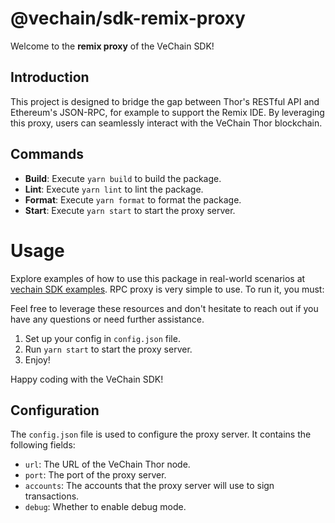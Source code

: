 # @vechain/sdk-remix-proxy

Welcome to the **remix proxy** of the VeChain SDK!

## Introduction
This project is designed to bridge the gap between Thor's RESTful API and Ethereum's JSON-RPC, for example to support the Remix IDE. By leveraging this proxy, users can seamlessly interact with the VeChain Thor blockchain.

## Commands

- **Build**: Execute `yarn build` to build the package.
- **Lint**: Execute `yarn lint` to lint the package.
- **Format**: Execute `yarn format` to format the package.
- **Start**: Execute `yarn start` to start the proxy server.

# Usage

Explore examples of how to use this package in real-world scenarios at [vechain SDK examples](https://github.com/vechain/vechain-sdk/tree/main/docs/examples).
RPC proxy is very simple to use. To run it, you must:

Feel free to leverage these resources and don't hesitate to reach out if you have any questions or need further assistance.
1. Set up your config in `config.json` file.
2. Run `yarn start` to start the proxy server.
3. Enjoy!

Happy coding with the VeChain SDK!
## Configuration

The `config.json` file is used to configure the proxy server. It contains the following fields:

- `url`: The URL of the VeChain Thor node.
- `port`: The port of the proxy server.
- `accounts`: The accounts that the proxy server will use to sign transactions.
- `debug`: Whether to enable debug mode.